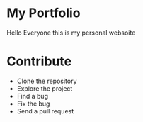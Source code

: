 # My Portfolio

Hello Everyone
this is my personal websoite

# Contribute

* Clone the repository
* Explore the project
* Find a bug
* Fix the bug
* Send a pull request
